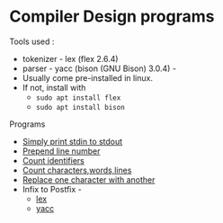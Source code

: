 # Compiler Design programs

Tools used : 
-   tokenizer -  lex (flex 2.6.4) 
-   parser - yacc (bison (GNU Bison) 3.0.4) - 
-   Usually come pre-installed in linux.
-   If not, install with
    -   `sudo apt install flex`
    -   `sudo apt install bison`

Programs 
-   [Simply print stdin to stdout](nothing.l)
-  [Prepend line number](line_num.l)
-   [Count identifiers](count_identifiers.l)
-   [Count characters,words,lines](count_chars_words_lines.l)
-   [Replace one character with another](replace_character.l)
-   Infix to Postfix - 
    -   [lex](infix_to_postfix.l)
    -   [yacc](infix_to_postfix.y)
